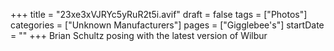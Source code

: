 +++
title = "23xe3xVJRYc5yRuR2t5i.avif"
draft = false
tags = ["Photos"]
categories = ["Unknown Manufacturers"]
pages = ["Gigglebee's"]
startDate = ""
+++
Brian Schultz posing with the latest version of Wilbur
